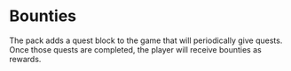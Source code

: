 # Bounties
The pack adds a quest block to the game that will periodically give quests. Once those quests are completed, the player will receive bounties as rewards.
